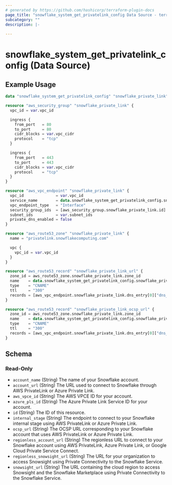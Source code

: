 ```yaml
---
# generated by https://github.com/hashicorp/terraform-plugin-docs
page_title: "snowflake_system_get_privatelink_config Data Source - terraform-provider-snowflake"
subcategory: ""
description: |-
  
---
```


# snowflake_system_get_privatelink_config (Data Source)



## Example Usage

```terraform
data "snowflake_system_get_privatelink_config" "snowflake_private_link" {}

resource "aws_security_group" "snowflake_private_link" {
  vpc_id = var.vpc_id

  ingress {
    from_port   = 80
    to_port     = 80
    cidr_blocks = var.vpc_cidr
    protocol    = "tcp"
  }

  ingress {
    from_port   = 443
    to_port     = 443
    cidr_blocks = var.vpc_cidr
    protocol    = "tcp"
  }
}

resource "aws_vpc_endpoint" "snowflake_private_link" {
  vpc_id              = var.vpc_id
  service_name        = data.snowflake_system_get_privatelink_config.snowflake_private_link.aws_vpce_id
  vpc_endpoint_type   = "Interface"
  security_group_ids  = [aws_security_group.snowflake_private_link.id]
  subnet_ids          = var.subnet_ids
  private_dns_enabled = false
}

resource "aws_route53_zone" "snowflake_private_link" {
  name = "privatelink.snowflakecomputing.com"

  vpc {
    vpc_id = var.vpc_id
  }
}

resource "aws_route53_record" "snowflake_private_link_url" {
  zone_id = aws_route53_zone.snowflake_private_link.zone_id
  name    = data.snowflake_system_get_privatelink_config.snowflake_private_link.account_url
  type    = "CNAME"
  ttl     = "300"
  records = [aws_vpc_endpoint.snowflake_private_link.dns_entry[0]["dns_name"]]
}

resource "aws_route53_record" "snowflake_private_link_ocsp_url" {
  zone_id = aws_route53_zone.snowflake_private_link.zone_id
  name    = data.snowflake_system_get_privatelink_config.snowflake_private_link.ocsp_url
  type    = "CNAME"
  ttl     = "300"
  records = [aws_vpc_endpoint.snowflake_private_link.dns_entry[0]["dns_name"]]
}
```

<!-- schema generated by tfplugindocs -->
## Schema

### Read-Only

- `account_name` (String) The name of your Snowflake account.
- `account_url` (String) The URL used to connect to Snowflake through AWS PrivateLink or Azure Private Link.
- `aws_vpce_id` (String) The AWS VPCE ID for your account.
- `azure_pls_id` (String) The Azure Private Link Service ID for your account.
- `id` (String) The ID of this resource.
- `internal_stage` (String) The endpoint to connect to your Snowflake internal stage using AWS PrivateLink or Azure Private Link.
- `ocsp_url` (String) The OCSP URL corresponding to your Snowflake account that uses AWS PrivateLink or Azure Private Link.
- `regionless_account_url` (String) The regionless URL to connect to your Snowflake account using AWS PrivateLink, Azure Private Link, or Google Cloud Private Service Connect.
- `regionless_snowsight_url` (String) The URL for your organization to access Snowsight using Private Connectivity to the Snowflake Service.
- `snowsight_url` (String) The URL containing the cloud region to access Snowsight and the Snowflake Marketplace using Private Connectivity to the Snowflake Service.


